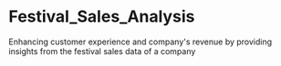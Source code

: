 # Festival_Sales_Analysis
Enhancing customer experience and company's revenue by providing insights from the festival sales data of a company 
